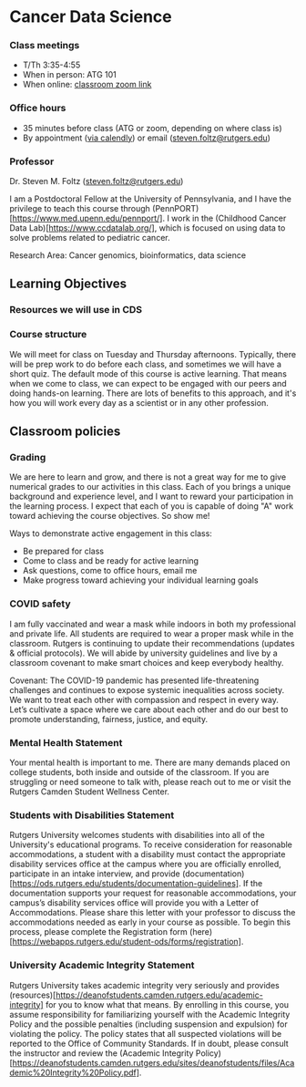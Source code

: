 # Cancer Data Science

### Class meetings
- T/Th 3:35-4:55
- When in person: ATG 101
- When online: [classroom zoom link](https://rutgers.zoom.us/j/93874027563?pwd=MjM1Ukk0YWs3OFI0OFI2Sng0NU9lZz09)

### Office hours
- 35 minutes before class (ATG or zoom, depending on where class is)
- By appointment ([via calendly](https://calendly.com/steven-foltz/office-hours)) or email (steven.foltz@rutgers.edu)

### Professor

Dr. Steven M. Foltz (steven.foltz@rutgers.edu)

I am a Postdoctoral Fellow at the University of Pennsylvania, and I have the privilege to teach this course through (PennPORT)[https://www.med.upenn.edu/pennport/].
I work in the (Childhood Cancer Data Lab)[https://www.ccdatalab.org/], which is focused on using data to solve problems related to pediatric cancer.

Research Area: Cancer genomics, bioinformatics, data science

## Learning Objectives

### Resources we will use in CDS

### Course structure

We will meet for class on Tuesday and Thursday afternoons.
Typically, there will be prep work to do before each class, and sometimes we will have a short quiz.
The default mode of this course is active learning.
That means when we come to class, we can expect to be engaged with our peers and doing hands-on learning.
There are lots of benefits to this approach, and it's how you will work every day as a scientist or in any other profession.

## Classroom policies

### Grading

We are here to learn and grow, and there is not a great way for me to give numerical grades to our activities in this class.
Each of you brings a unique background and experience level, and I want to reward your participation in the learning process.
I expect that each of you is capable of doing "A" work toward achieving the course objectives. So show me!

Ways to demonstrate active engagement in this class:
- Be prepared for class 
- Come to class and be ready for active learning
- Ask questions, come to office hours, email me
- Make progress toward achieving your individual learning goals

### COVID safety

I am fully vaccinated and wear a mask while indoors in both my professional and private life.
All students are required to wear a proper mask while in the classroom.
Rutgers is continuing to update their recommendations (updates & official protocols).
We will abide by university guidelines and live by a classroom covenant to make smart choices and keep everybody healthy.

Covenant: The COVID-19 pandemic has presented life-threatening challenges and continues to expose systemic inequalities across society.
We want to treat each other with compassion and respect in every way.
Let’s cultivate a space where we care about each other and do our best to promote understanding, fairness, justice, and equity.

### Mental Health Statement
Your mental health is important to me.
There are many demands placed on college students, both inside and outside of the classroom.
If you are struggling or need someone to talk with, please reach out to me or visit the Rutgers Camden Student Wellness Center.

### Students with Disabilities Statement
Rutgers University welcomes students with disabilities into all of the University's educational programs.
To receive consideration for reasonable accommodations, a student with a disability must contact the appropriate disability services office at the campus where you are officially enrolled, participate in an intake interview, and provide (documentation)[https://ods.rutgers.edu/students/documentation-guidelines].
If the documentation supports your request for reasonable accommodations, your campus’s disability services office will provide you with a Letter of Accommodations.
Please share this letter with your professor to discuss the accommodations needed as early in your course as possible.
To begin this process, please complete the Registration form (here)[https://webapps.rutgers.edu/student-ods/forms/registration].

### University Academic Integrity Statement
Rutgers University takes academic integrity very seriously and provides (resources)[https://deanofstudents.camden.rutgers.edu/academic-integrity] for you to know what that means.
By enrolling in this course, you assume responsibility for familiarizing yourself with the Academic Integrity Policy and the possible penalties (including suspension and expulsion) for violating the policy.
The policy states that all suspected violations will be reported to the Office of Community Standards.
If in doubt, please consult the instructor and review the (Academic Integrity Policy)[https://deanofstudents.camden.rutgers.edu/sites/deanofstudents/files/Academic%20Integrity%20Policy.pdf].
